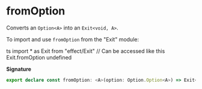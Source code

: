 # fromOption

Converts an `Option<A>` into an `Exit<void, A>`.

To import and use `fromOption` from the "Exit" module:

ts
import \* as Exit from "effect/Exit"
// Can be accessed like this
Exit.fromOption
undefined

**Signature**

```ts
export declare const fromOption: <A>(option: Option.Option<A>) => Exit<A, void>
```

